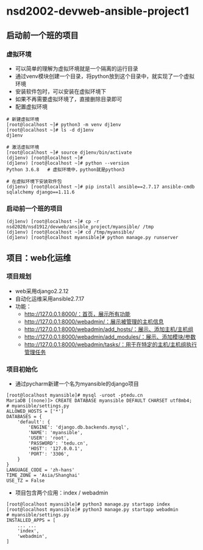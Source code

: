 # nsd2002-devweb-ansible-project1

## 启动前一个班的项目

### 虚拟环境

- 可以简单的理解为虚拟环境就是一个隔离的运行目录
- 通过venv模块创建一个目录，将python放到这个目录中，就实现了一个虚拟环境
- 安装软件包时，可以安装在虚拟环境下
- 如果不再需要虚拟环境了，直接删除目录即可
- 配置虚拟环境

```shell
# 新建虚拟环境
[root@localhost ~]# python3 -m venv dj1env
[root@localhost ~]# ls -d dj1env
dj1env

# 激活虚拟环境
[root@localhost ~]# source dj1env/bin/activate
(dj1env) [root@localhost ~]# 
(dj1env) [root@localhost ~]# python --version
Python 3.6.8   # 虚拟环境中，python就是python3

# 在虚拟环境下安装软件包
(dj1env) [root@localhost ~]# pip install ansible==2.7.17 ansible-cmdb sqlalchemy django==1.11.6
```

### 启动前一个班的项目

```shell
(dj1env) [root@localhost ~]# cp -r nsd2020/nsd1912/devweb/ansible_project/myansible/ /tmp
(dj1env) [root@localhost ~]# cd /tmp/myansible/
(dj1env) [root@localhost myansible]# python manage.py runserver
```

## 项目：web化运维

### 项目规划

- web采用django2.2.12
- 自动化运维采用ansible2.7.17
- 功能：
  - http://127.0.0.1:8000/：首页，展示所有功能
  - http://127.0.0.1:8000/webadmin/：展示被管理的主机信息
  - http://127.0.0.1:8000/webadmin/add_hosts/：展示、添加主机/主机组
  - http://127.0.0.1:8000/webadmin/add_modules/：展示、添加模块/参数
  - http://127.0.0.1:8000/webadmin/tasks/：用于在特定的主机/主机组执行管理任务

### 项目初始化

- 通过pycharm新建一个名为myansible的django项目

```shell
[root@localhost myansible]# mysql -uroot -ptedu.cn
MariaDB [(none)]> CREATE DATABASE myansible DEFAULT CHARSET utf8mb4;
# myansible/settings.py
ALLOWED_HOSTS = ['*']
DATABASES = {
    'default': {
        'ENGINE': 'django.db.backends.mysql',
        'NAME': 'myansible',
        'USER': 'root',
        'PASSWORD': 'tedu.cn',
        'HOST': '127.0.0.1',
        'PORT': '3306',
    }
}
LANGUAGE_CODE = 'zh-hans'
TIME_ZONE = 'Asia/Shanghai'
USE_TZ = False
```

- 项目包含两个应用：index / webadmin

```shell
[root@localhost myansible]# python3 manage.py startapp index
[root@localhost myansible]# python3 manage.py startapp webadmin
# myansible/settings.py
INSTALLED_APPS = [
    ... ...
    'index',
    'webadmin',
]
```

